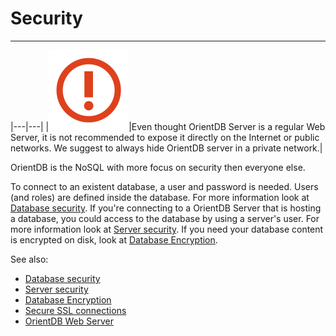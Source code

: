 # Security
____

|---|---|
|![](images/warning.png)|Even thought OrientDB Server is a regular Web Server, it is not recommended to expose it directly on the Internet or public networks. We suggest to always hide OrientDB server in a private network.|

OrientDB is the NoSQL with more focus on security then everyone else. 

To connect to an existent database, a user and password is needed. Users (and roles) are defined inside the database. For more information look at [Database security](Database-Security.md). If you're connecting to a OrientDB Server that is hosting a database, you could access to the database by using a server's user. For more information look at [Server security](Server-Security.md). If you need your database content is encrypted on disk, look at [Database Encryption](Database-Encryption.md).

See also:
- [Database security](Database-Security.md)
- [Server security](Server-Security.md)
- [Database Encryption](Database-Encryption.md)
- [Secure SSL connections](Using-SSL-with-OrientDB.md)
- [OrientDB Web Server](Web-Server.md)
 
